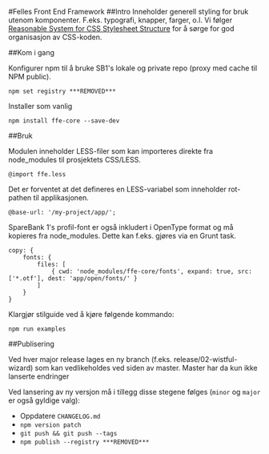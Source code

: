 #Felles Front End Framework
##Intro
Inneholder generell styling for bruk utenom komponenter. F.eks. typografi, knapper, farger, o.l. Vi følger
[Reasonable System for CSS Stylesheet Structure](https://github.com/rstacruz/rscss) for å sørge for god organisasjon av CSS-koden.

##Kom i gang

Konfigurer npm til å bruke SB1's lokale og private repo (proxy med cache til NPM public).

    npm set registry ***REMOVED***

Installer som vanlig

    npm install ffe-core --save-dev

##Bruk

Modulen inneholder LESS-filer som kan importeres direkte fra node_modules til prosjektets CSS/LESS.

    @import ffe.less

Det er forventet at det defineres en LESS-variabel som inneholder rot-pathen til applikasjonen.

    @base-url: '/my-project/app/';

SpareBank 1's profil-font er også inkludert i OpenType format og må kopieres fra node_modules.
Dette kan f.eks. gjøres via en Grunt task.

    copy: {
        fonts: {
            files: [
                { cwd: 'node_modules/ffe-core/fonts', expand: true, src: ['*.otf'], dest: 'app/open/fonts/' }
            ]
        }
    }

Klargjør stilguide ved å kjøre følgende kommando:

    npm run examples


##Publisering

Ved hver major release lages en ny branch (f.eks. release/02-wistful-wizard) som kan vedlikeholdes ved siden av master. Master har da kun ikke lanserte endringer

Ved lansering av ny versjon må i tillegg disse stegene følges (`minor` og `major` er også gyldige valg):

- Oppdatere `CHANGELOG.md`
- `npm version patch`
- `git push && git push --tags`
- `npm publish --registry ***REMOVED***`